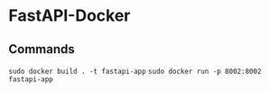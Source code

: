 # FastAPI-Docker

## Commands
`sudo docker build . -t fastapi-app`
`sudo docker run -p 8002:8002 fastapi-app`
